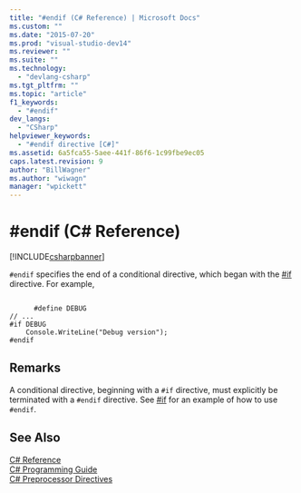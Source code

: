 ```yaml
---
title: "#endif (C# Reference) | Microsoft Docs"
ms.custom: ""
ms.date: "2015-07-20"
ms.prod: "visual-studio-dev14"
ms.reviewer: ""
ms.suite: ""
ms.technology: 
  - "devlang-csharp"
ms.tgt_pltfrm: ""
ms.topic: "article"
f1_keywords: 
  - "#endif"
dev_langs: 
  - "CSharp"
helpviewer_keywords: 
  - "#endif directive [C#]"
ms.assetid: 6a5fca55-5aee-441f-86f6-1c99fbe9ec05
caps.latest.revision: 9
author: "BillWagner"
ms.author: "wiwagn"
manager: "wpickett"
---
```

# #endif (C# Reference)
[!INCLUDE[csharpbanner](../../../csharp/includes/csharpbanner.md)]

`#endif` specifies the end of a conditional directive, which began with the [#if](../../../csharp/language-reference/preprocessor-directives/preprocessor-if.md) directive. For example,  
  
```  
  
      #define DEBUG  
// ...  
#if DEBUG  
    Console.WriteLine("Debug version");  
#endif  
```  
  
## Remarks  
 A conditional directive, beginning with a `#if` directive, must explicitly be terminated with a `#endif` directive. See [#if](../../../csharp/language-reference/preprocessor-directives/preprocessor-if.md) for an example of how to use `#endif`.  
  
## See Also  
 [C# Reference](../../../csharp/language-reference/index.md)   
 [C# Programming Guide](../../../csharp/programming-guide/index.md)   
 [C# Preprocessor Directives](../../../csharp/language-reference/preprocessor-directives/index.md)
